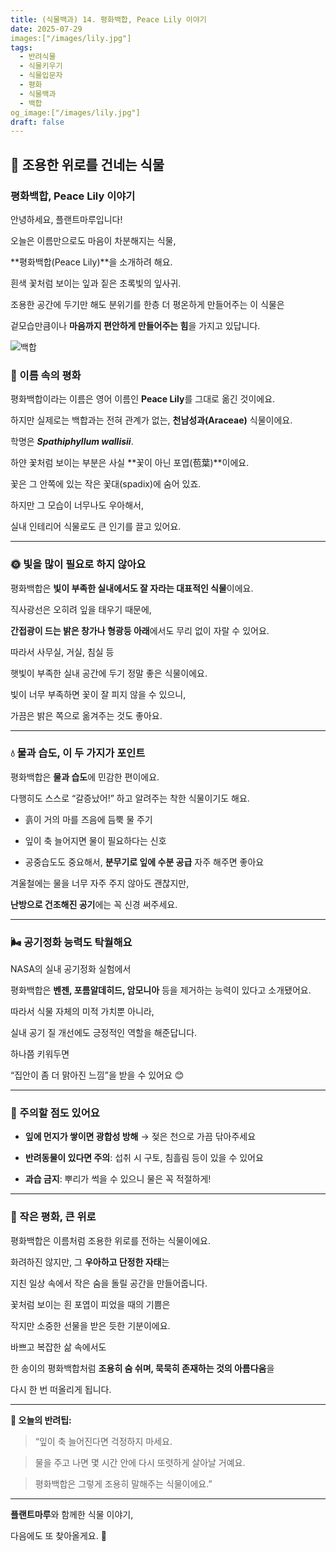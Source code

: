 ```yaml
---
title: (식물백과) 14. 평화백합, Peace Lily 이야기
date: 2025-07-29
images:["/images/lily.jpg"]
tags:
  - 반려식물
  - 식물키우기
  - 식물입문자
  - 평화
  - 식물백과
  - 백합
og_image:["/images/lily.jpg"]
draft: false
---
```


## 🌼 조용한 위로를 건네는 식물

  
### **평화백합, Peace Lily 이야기**


안녕하세요, 플랜트마루입니다!

오늘은 이름만으로도 마음이 차분해지는 식물,

**평화백합(Peace Lily)**을 소개하려 해요.

  

흰색 꽃처럼 보이는 잎과 짙은 초록빛의 잎사귀.

조용한 공간에 두기만 해도 분위기를 한층 더 평온하게 만들어주는 이 식물은

겉모습만큼이나 **마음까지 편안하게 만들어주는 힘**을 가지고 있답니다.

![백합](/images/lily.jpg)

### **🌿 이름 속의 평화**

  
평화백합이라는 이름은 영어 이름인 **Peace Lily**를 그대로 옮긴 것이에요.

하지만 실제로는 백합과는 전혀 관계가 없는, **천남성과(Araceae)** 식물이에요.

학명은 **_Spathiphyllum wallisii_**.

  

하얀 꽃처럼 보이는 부분은 사실 **꽃이 아닌 포엽(苞葉)**이에요.

꽃은 그 안쪽에 있는 작은 꽃대(spadix)에 숨어 있죠.

하지만 그 모습이 너무나도 우아해서,

실내 인테리어 식물로도 큰 인기를 끌고 있어요.

---

### **🌞 빛을 많이 필요로 하지 않아요**

  

평화백합은 **빛이 부족한 실내에서도 잘 자라는 대표적인 식물**이에요.

직사광선은 오히려 잎을 태우기 때문에,

**간접광이 드는 밝은 창가나 형광등 아래**에서도 무리 없이 자랄 수 있어요.

  

따라서 사무실, 거실, 침실 등

햇빛이 부족한 실내 공간에 두기 정말 좋은 식물이에요.

빛이 너무 부족하면 꽃이 잘 피지 않을 수 있으니,

가끔은 밝은 쪽으로 옮겨주는 것도 좋아요.

---

### **💧 물과 습도, 이 두 가지가 포인트**

  

평화백합은 **물과 습도**에 민감한 편이에요.

다행히도 스스로 “갈증났어!” 하고 알려주는 착한 식물이기도 해요.

- 흙이 거의 마를 즈음에 듬뿍 물 주기
    
- 잎이 축 늘어지면 물이 필요하다는 신호
    
- 공중습도도 중요해서, **분무기로 잎에 수분 공급** 자주 해주면 좋아요
    

  

겨울철에는 물을 너무 자주 주지 않아도 괜찮지만,

**난방으로 건조해진 공기**에는 꼭 신경 써주세요.

---

### **🌬 공기정화 능력도 탁월해요**

  

NASA의 실내 공기정화 실험에서

평화백합은 **벤젠, 포름알데히드, 암모니아** 등을 제거하는 능력이 있다고 소개됐어요.

따라서 식물 자체의 미적 가치뿐 아니라,

실내 공기 질 개선에도 긍정적인 역할을 해준답니다.

  

하나쯤 키워두면

“집안이 좀 더 맑아진 느낌”을 받을 수 있어요 😊

---

### **🚫 주의할 점도 있어요**

- **잎에 먼지가 쌓이면 광합성 방해** → 젖은 천으로 가끔 닦아주세요
    
- **반려동물이 있다면 주의**: 섭취 시 구토, 침흘림 등이 있을 수 있어요
    
- **과습 금지**: 뿌리가 썩을 수 있으니 물은 꼭 적절하게!
    

---

### **🌼 작은 평화, 큰 위로**

  

평화백합은 이름처럼 조용한 위로를 전하는 식물이에요.

화려하진 않지만, 그 **우아하고 단정한 자태**는

지친 일상 속에서 작은 숨을 돌릴 공간을 만들어줍니다.

  

꽃처럼 보이는 흰 포엽이 피었을 때의 기쁨은

작지만 소중한 선물을 받은 듯한 기분이에요.

  

바쁘고 복잡한 삶 속에서도

한 송이의 평화백합처럼 **조용히 숨 쉬며, 묵묵히 존재하는 것의 아름다움**을

다시 한 번 떠올리게 됩니다.

---

**📌 오늘의 반려팁:**

  

> “잎이 축 늘어진다면 걱정하지 마세요.

> 물을 주고 나면 몇 시간 안에 다시 또렷하게 살아날 거예요.

> 평화백합은 그렇게 조용히 말해주는 식물이에요.”

---

**플랜트마루**와 함께한 식물 이야기,

다음에도 또 찾아올게요. 🌿